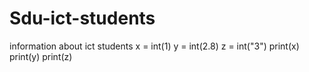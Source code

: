 # Sdu-ict-students
information about ict students
x = int(1)
y = int(2.8)
z = int("3")
print(x)
print(y)
print(z)
